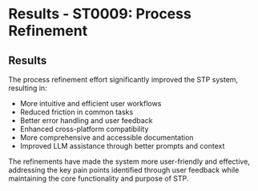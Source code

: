 # Results - ST0009: Process Refinement

## Results

The process refinement effort significantly improved the STP system, resulting in:

- More intuitive and efficient user workflows
- Reduced friction in common tasks
- Better error handling and user feedback
- Enhanced cross-platform compatibility
- More comprehensive and accessible documentation
- Improved LLM assistance through better prompts and context

The refinements have made the system more user-friendly and effective, addressing the key pain points identified through user feedback while maintaining the core functionality and purpose of STP.

